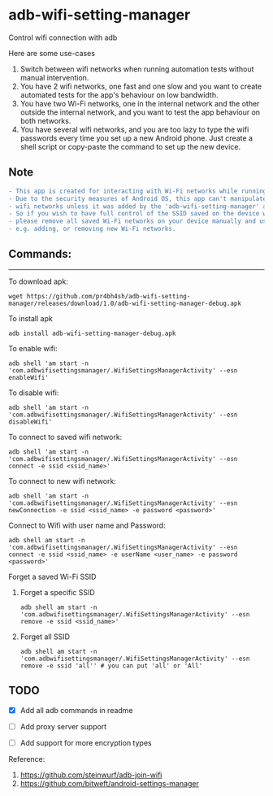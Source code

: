 # adb-wifi-setting-manager
Control wifi connection with adb

Here are some use-cases
1. Switch between wifi networks when running automation tests without manual intervention.
2. You have 2 wifi networks, one fast and one slow and you want to create automated tests for the app's behaviour on low bandwidth.
3. You have two Wi-Fi networks, one in the internal network and the other outside the internal network, and you want to test the app behaviour on both networks.
4. You have several wifi networks, and you are too lazy to type the wifi passwords every time you set up a new Android phone. Just create a shell script or copy-paste the command to set up the new device.

## Note 
```diff
- This app is created for interacting with Wi-Fi networks while running automated tests.
- Due to the security measures of Android OS, this app can't manipulate(delete, update) existing
- wifi networks unless it was added by the 'adb-wifi-setting-manager' app.
- So if you wish to have full control of the SSID saved on the device with this app,
- please remove all saved Wi-Fi networks on your device manually and use this app for all action 
- e.g. adding, or removing new Wi-Fi networks.
```

## Commands:
---

To download apk:

  `wget https://github.com/pr4bh4sh/adb-wifi-setting-manager/releases/download/1.0/adb-wifi-setting-manager-debug.apk`

To install apk

  `adb install adb-wifi-setting-manager-debug.apk`

To enable wifi:

  `adb shell 'am start -n 'com.adbwifisettingsmanager/.WifiSettingsManagerActivity' --esn enableWifi'`

To disable wifi:

  `adb shell 'am start -n 'com.adbwifisettingsmanager/.WifiSettingsManagerActivity' --esn disableWifi'`

To connect to saved wifi network:

  `adb shell 'am start -n 'com.adbwifisettingsmanager/.WifiSettingsManagerActivity' --esn connect -e ssid <ssid_name>'`

To connect to new wifi network:

  `adb shell 'am start -n 'com.adbwifisettingsmanager/.WifiSettingsManagerActivity' --esn newConnection -e ssid <ssid_name> -e password <password>'`

Connect to Wifi with user name and Password:

  `adb shell am start -n 'com.adbwifisettingsmanager/.WifiSettingsManagerActivity' --esn connect -e ssid <ssid_name> -e userName <user_name> -e password <password>'`

Forget a saved Wi-Fi SSID
1. Forget a specific SSID

    `adb shell am start -n 'com.adbwifisettingsmanager/.WifiSettingsManagerActivity' --esn remove -e ssid <ssid_name>'`
  
2. Forget all SSID

    `adb shell am start -n 'com.adbwifisettingsmanager/.WifiSettingsManagerActivity' --esn remove -e ssid 'all'' # you can put 'all' or 'All'`


## TODO
* [x] Add all adb commands in readme
* [ ] Add proxy server support
* [ ] Add support for more encryption types


Reference:
1. https://github.com/steinwurf/adb-join-wifi
2. https://github.com/bitweft/android-settings-manager
